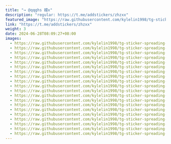 ```yaml
---
title: "→ @qqghs 嬛x"
description: "regular: https://t.me/addstickers/zhzxx"
featured_image: "https://raw.githubusercontent.com/kylelin1998/tg-sticker-spreading-worldwide-images/main/img/3dc0a5fd-c10e-42f1-8d70-a0a76060c314.jpg"
link: "https://t.me/addstickers/zhzxx"
weight: 3
date: 2024-06-28T08:09:27+08:00
images:
  - https://raw.githubusercontent.com/kylelin1998/tg-sticker-spreading-worldwide-images/main/img/3dc0a5fd-c10e-42f1-8d70-a0a76060c314.jpg
  - https://raw.githubusercontent.com/kylelin1998/tg-sticker-spreading-worldwide-images/main/img/70067901-560b-44ef-88d9-54997899b5ab.jpg
  - https://raw.githubusercontent.com/kylelin1998/tg-sticker-spreading-worldwide-images/main/img/fd574cd4-b9ba-4c94-9a64-72964c93af0f.jpg
  - https://raw.githubusercontent.com/kylelin1998/tg-sticker-spreading-worldwide-images/main/img/a6d9f4d3-4ef4-4212-a089-d294f7b5ed06.jpg
  - https://raw.githubusercontent.com/kylelin1998/tg-sticker-spreading-worldwide-images/main/img/ecb84b36-d74c-45e2-8f73-6f85012e5ca7.jpg
  - https://raw.githubusercontent.com/kylelin1998/tg-sticker-spreading-worldwide-images/main/img/27e29a0e-22c8-4e29-af6b-bebfca4eafc1.jpg
  - https://raw.githubusercontent.com/kylelin1998/tg-sticker-spreading-worldwide-images/main/img/ffec7466-b391-4385-b1bc-1047fb440a71.jpg
  - https://raw.githubusercontent.com/kylelin1998/tg-sticker-spreading-worldwide-images/main/img/acd39e19-9ff0-457d-a825-71fe3eac640c.jpg
  - https://raw.githubusercontent.com/kylelin1998/tg-sticker-spreading-worldwide-images/main/img/d97bfa17-83fa-4ac6-a46f-ab5967d5c244.jpg
  - https://raw.githubusercontent.com/kylelin1998/tg-sticker-spreading-worldwide-images/main/img/0d2bf053-995c-4ce6-be29-553b24d75bed.jpg
  - https://raw.githubusercontent.com/kylelin1998/tg-sticker-spreading-worldwide-images/main/img/dd7ce82c-b352-462e-b67c-215798f93692.jpg
  - https://raw.githubusercontent.com/kylelin1998/tg-sticker-spreading-worldwide-images/main/img/fb98a886-02a7-4bff-92ee-c0dbaeee1905.jpg
  - https://raw.githubusercontent.com/kylelin1998/tg-sticker-spreading-worldwide-images/main/img/6e02a688-a7a8-417c-b7ac-2f43af19c372.jpg
  - https://raw.githubusercontent.com/kylelin1998/tg-sticker-spreading-worldwide-images/main/img/e3be71ed-9026-49b3-a9ea-8c7a0ee45b73.jpg
  - https://raw.githubusercontent.com/kylelin1998/tg-sticker-spreading-worldwide-images/main/img/62234da8-4bfb-498a-b4c8-5e98c6d289fc.jpg
  - https://raw.githubusercontent.com/kylelin1998/tg-sticker-spreading-worldwide-images/main/img/c59456ce-1398-43ed-b7fc-5636952c1507.jpg
  - https://raw.githubusercontent.com/kylelin1998/tg-sticker-spreading-worldwide-images/main/img/7ea6dc7c-52bc-4af6-a8d4-65527cad76a8.jpg
  - https://raw.githubusercontent.com/kylelin1998/tg-sticker-spreading-worldwide-images/main/img/b4971ab0-5f7c-4473-9c2e-c9db01131d67.jpg
  - https://raw.githubusercontent.com/kylelin1998/tg-sticker-spreading-worldwide-images/main/img/9cf7ebc1-b77f-4b6d-9c3b-ad9f8fb517a1.jpg
  - https://raw.githubusercontent.com/kylelin1998/tg-sticker-spreading-worldwide-images/main/img/0721b022-3413-4d67-9eb4-c75eef4045b2.jpg
---
```

